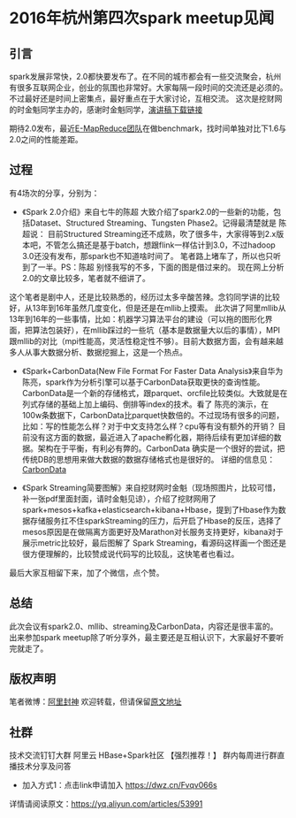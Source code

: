 # 2016年杭州第四次spark meetup见闻

## 引言
spark发展非常快，2.0都快要发布了。在不同的城市都会有一些交流聚会，杭州有很多互联网企业，创业的氛围也非常好。大家每隔一段时间的交流还是必须的。不过最好还是时间上密集点，最好重点在于大家讨论，互相交流。
这次是挖财网的时金魁同学主办的，感谢时金魁同学，[演讲稿下载链接](https://github.com/pusuo/spark_meetup/tree/master/hangzhou/4_20160605)

期待2.0发布，最近[E-MapReduce团队](https://www.aliyun.com/product/emapreduce?spm=5176.7960203.237031.19.N8ggG7)在做benchmark，找时间单独对比下1.6与2.0之间的性能差距。

## 过程

有4场次的分享，分别为：
-  《Spark 2.0介绍》来自七牛的陈超
大致介绍了spark2.0的一些新的功能，包括Dataset、Structured Streaming、Tungsten Phase2。记得最清楚就是 陈超说： 目前Structured Streaming还不成熟，吹了很多牛，大家得等到2.x版本吧，不管怎么搞还是基于batch，想跟flink一样估计到3.0，不过hadoop 3.0还没有发布，那spark也不知道啥时间了。
笔者路上堵车了，所以也只听到了一半。PS：陈超 别怪我写的不多，下面的图是借过来的。
现在网上分析2.0的文章比较多，笔者就不细讲了。

这个笔者是剧中人，还是比较熟悉的，经历过太多辛酸苦辣。念钧同学讲的比较好，从13年到16年虽然几度变化，但是还是在mllib上摸索。 此次讲了阿里mllib从13年到16年的一些事情，比如：机器学习算法平台的建设（可以拖的图形化界面，把算法包装好），在mllib踩过的一些坑（基本是数据量大以后的事情），MPI跟mllib的对比（mpi性能高，灵活性稳定性不够）。目前大数据方面，会有越来越多人从事大数据分析、数据挖掘上，这是一个热点。

- 《Spark+CarbonData(New File Format For Faster Data Analysis》来自华为陈亮，spark作为分析引擎可以基于CarbonData获取更快的查询性能。CarbonData是一个新的存储格式，跟parquet、orcfile比较类似。大致就是在列式存储的基础上加上编码、倒排等index的技术。看了 陈亮的演示，在100w条数据下，CarbonData比parquet快数倍的。不过现场有很多的问题，比如：写的性能怎么样？对于中文支持怎么样？cpu等有没有额外的开销？ 目前没有这方面的数据，最近进入了apache孵化器，期待后续有更加详细的数据。架构在于平衡，有利必有弊的。CarbonData 确实是一个很好的尝试，把传统DB的思想用来做大数据的数据存储格式也是很好的。 详细的信息见：[CarbonData](http://mp.weixin.qq.com/s?__biz=MzI4MzMzMTA1NQ==&mid=2247483688&idx=1&sn=337767eda1f7f52230072cb776439451&scene=2&srcid=06061MUADjZ2OoFkXf947N1P&from=timeline&isappinstalled=0#wechat_redirect)

- 《Spark Streaming简要图解》来自挖财网时金魁（现场照图片，比较可惜，补一张pdf里面封面，请时金魁见谅），介绍了挖财网用了spark+mesos+kafka+elasticsearch+kibana+Hbase，提到了Hbase作为数据存储服务扛不住sparkStreaming的压力，后开启了Hbase的反压，选择了mesos原因是在做隔离方面更好及Marathon对长服务支持更好，kibana对于展示metric比较好，最后图解了 Spark Streaming，看源码这样画一个图还是很方便理解的，比较赞成说代码写的比较乱，这快笔者也看过。

最后大家互相留下来，加了个微信，点个赞。

## 总结
此次会议有spark2.0、mllib、streaming及CarbonData，内容还是很丰富的。
出来参加spark meetup除了听分享外，最主要还是互相认识下，大家最好不要听完就走了。

## 版权声明
笔者微博：[阿里封神](http://weibo.com/fengshenwu?is_all=1) 欢迎转载，但请保留[原文地址](https://yq.aliyun.com/articles/53991)

## 社群
技术交流钉钉大群 阿里云 HBase+Spark社区 【强烈推荐！】 群内每周进行群直播技术分享及问答
- 加入方式1：点击link申请加入 https://dwz.cn/Fvqv066s

详情请阅读原文：https://yq.aliyun.com/articles/53991
